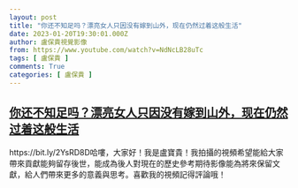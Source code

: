 ```yaml
---
layout: post
title: "你还不知足吗？漂亮女人只因没有嫁到山外，现在仍然过着这般生活"
date: 2023-01-20T19:30:01.000Z
author: 盧保貴視覺影像
from: https://www.youtube.com/watch?v=NdNcLB28uTc
tags: [ 盧保貴 ]
comments: True
categories: [ 盧保貴 ]
---
```

<!--1674243001000-->
[你还不知足吗？漂亮女人只因没有嫁到山外，现在仍然过着这般生活](https://www.youtube.com/watch?v=NdNcLB28uTc)
------

<div>
https://bit.ly/2YsRD8D哈嘍，大家好！我是盧寶貴！我拍攝的視頻希望能給大家帶來貢獻能夠留存後世，能成為後人對現在的歷史參考期待影像能為將來保留文獻，給人們帶來更多的意義與思考。喜歡我的視頻記得評論哦！
</div>
